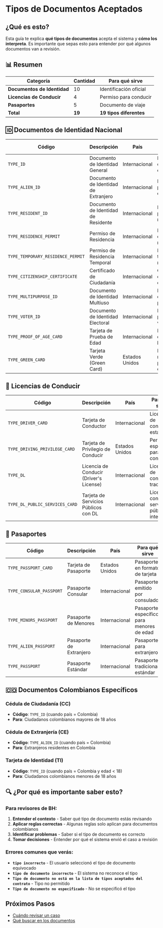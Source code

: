 # Tipos de Documentos Aceptados

## ¿Qué es esto?

Esta guía te explica **qué tipos de documentos** acepta el sistema y **cómo los interpreta**. Es importante que sepas esto para entender por qué algunos documentos van a revisión.

## 📊 Resumen

| Categoría | Cantidad | Para qué sirve |
|-----------|----------|----------------|
| **Documentos de Identidad** | 10 | Identificación oficial |
| **Licencias de Conducir** | 4 | Permiso para conducir |
| **Pasaportes** | 5 | Documento de viaje |
| **Total** | **19** | **19 tipos diferentes** |

## 🆔 Documentos de Identidad Nacional

| Código | Descripción | País | Para qué sirve |
|--------|-------------|------|----------------|
| `TYPE_ID` | Documento de Identidad General | Internacional | Identificación oficial estándar |
| `TYPE_ALIEN_ID` | Documento de Identidad de Extranjero | Internacional | Identificación para extranjeros |
| `TYPE_RESIDENT_ID` | Documento de Identidad de Residente | Internacional | Identificación para residentes |
| `TYPE_RESIDENCE_PERMIT` | Permiso de Residencia | Internacional | Permiso oficial de residencia |
| `TYPE_TEMPORARY_RESIDENCE_PERMIT` | Permiso de Residencia Temporal | Internacional | Permiso temporal de residencia |
| `TYPE_CITIZENSHIP_CERTIFICATE` | Certificado de Ciudadanía | Internacional | Certificado oficial de ciudadanía |
| `TYPE_MULTIPURPOSE_ID` | Documento de Identidad Multiuso | Internacional | Documento con múltiples propósitos |
| `TYPE_VOTER_ID` | Documento de Identidad Electoral | Internacional | Identificación para votación |
| `TYPE_PROOF_OF_AGE_CARD` | Tarjeta de Prueba de Edad | Internacional | Documento que prueba la edad |
| `TYPE_GREEN_CARD` | Tarjeta Verde (Green Card) | Estados Unidos | Permiso de residencia permanente en EE.UU. |

## 🚗 Licencias de Conducir

| Código | Descripción | País | Para qué sirve |
|--------|-------------|------|----------------|
| `TYPE_DRIVER_CARD` | Tarjeta de Conductor | Internacional | Licencia de conducir estándar |
| `TYPE_DRIVING_PRIVILEGE_CARD` | Tarjeta de Privilegio de Conducir | Estados Unidos | Permiso especial para conducir |
| `TYPE_DL` | Licencia de Conducir (Driver's License) | Internacional | Licencia de conducir tradicional |
| `TYPE_DL_PUBLIC_SERVICES_CARD` | Tarjeta de Servicios Públicos con DL | Internacional | Licencia con servicios públicos integrados |

## 🛂 Pasaportes

| Código | Descripción | País | Para qué sirve |
|--------|-------------|------|----------------|
| `TYPE_PASSPORT_CARD` | Tarjeta de Pasaporte | Estados Unidos | Pasaporte en formato de tarjeta |
| `TYPE_CONSULAR_PASSPORT` | Pasaporte Consular | Internacional | Pasaporte emitido por consulado |
| `TYPE_MINORS_PASSPORT` | Pasaporte de Menores | Internacional | Pasaporte específico para menores de edad |
| `TYPE_ALIEN_PASSPORT` | Pasaporte de Extranjero | Internacional | Pasaporte para extranjeros |
| `TYPE_PASSPORT` | Pasaporte Estándar | Internacional | Pasaporte tradicional estándar |

## 🇨🇴 Documentos Colombianos Específicos

### Cédula de Ciudadanía (CC)
- **Código**: `TYPE_ID` (cuando país = Colombia)
- **Para**: Ciudadanos colombianos mayores de 18 años

### Cédula de Extranjería (CE)
- **Código**: `TYPE_ALIEN_ID` (cuando país = Colombia)
- **Para**: Extranjeros residentes en Colombia

### Tarjeta de Identidad (TI)
- **Código**: `TYPE_ID` (cuando país = Colombia y edad < 18)
- **Para**: Ciudadanos colombianos menores de 18 años

## 🔍 ¿Por qué es importante saber esto?

### Para revisores de BH:
1. **Entender el contexto** - Saber qué tipo de documento estás revisando
2. **Aplicar reglas correctas** - Algunas reglas solo aplican para documentos colombianos
3. **Identificar problemas** - Saber si el tipo de documento es correcto
4. **Tomar decisiones** - Entender por qué el sistema envió el caso a revisión

### Errores comunes que verás:
- **`tipo incorrecto`** - El usuario seleccionó el tipo de documento equivocado
- **`tipo de documento incorrecto`** - El sistema no reconoce el tipo
- **`Tipo de documento no está en la lista de tipos aceptados del contrato`** - Tipo no permitido
- **`Tipo de documento no especificado`** - No se especificó el tipo

## Próximos Pasos

- [Cuándo revisar un caso](escalation-rules.md)
- [Qué buscar en los documentos](alteration-reasons.md)